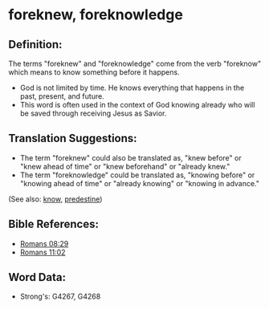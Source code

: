 # foreknew, foreknowledge #

## Definition: ##

The terms "foreknew" and "foreknowledge" come from the verb "foreknow" which means to know something before it happens. 

* God is not limited by time. He knows everything that happens in the past, present, and future.
* This word is often used in the context of God knowing already who will be saved through receiving Jesus as Savior.

## Translation Suggestions: ##

* The term "foreknew" could also be translated as, "knew before" or "knew ahead of time" or "knew beforehand" or "already knew."
* The term "foreknowledge" could be translated as, "knowing before" or "knowing ahead of time" or "already knowing" or "knowing in advance."

(See also: [know](../other/know.md), [predestine](../kt/predestine.md))

## Bible References: ##

* [Romans 08:29](rc://en/tn/help/rom/08/29)
* [Romans 11:02](rc://en/tn/help/rom/11/02)

## Word Data: ##

* Strong's: G4267, G4268
